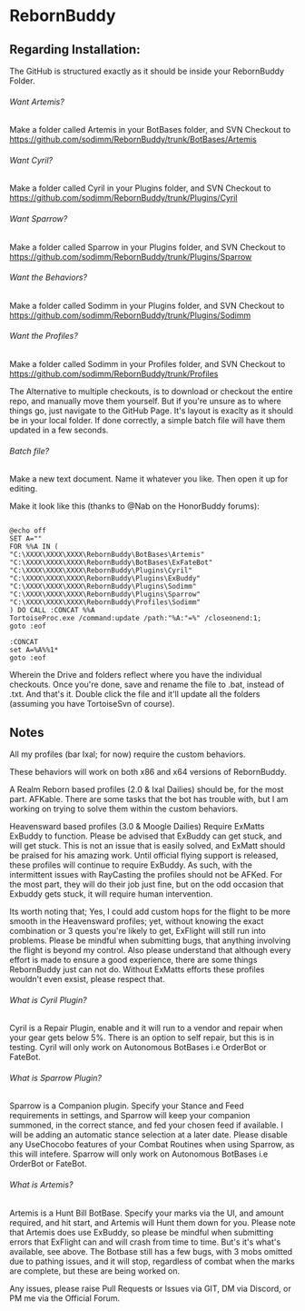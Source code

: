 # RebornBuddy

## Regarding Installation:

The GitHub is structured exactly as it should be inside your RebornBuddy Folder.

###### Want Artemis?
Make a folder called Artemis in your BotBases folder, and SVN Checkout to 
https://github.com/sodimm/RebornBuddy/trunk/BotBases/Artemis

###### Want Cyril?
Make a folder called Cyril in your Plugins folder, and SVN Checkout to
https://github.com/sodimm/RebornBuddy/trunk/Plugins/Cyril

###### Want Sparrow?
Make a folder called Sparrow in your Plugins folder, and SVN Checkout to
https://github.com/sodimm/RebornBuddy/trunk/Plugins/Sparrow

###### Want the Behaviors?
Make a folder called Sodimm in your Plugins folder, and SVN Checkout to
https://github.com/sodimm/RebornBuddy/trunk/Plugins/Sodimm

###### Want the Profiles?
Make a folder called Sodimm in your Profiles folder, and SVN Checkout to
https://github.com/sodimm/RebornBuddy/trunk/Profiles

The Alternative to multiple checkouts, is to download or checkout the entire repo, and manually move them yourself. But if you're unsure as to where things go, just navigate to the GitHub Page. It's layout is exaclty as it should be in your local folder.
If done correctly, a simple batch file will have them updated in a few seconds.

###### Batch file?
Make a new text document. Name it whatever you like. Then open it up for editing.

Make it look like this (thanks to @Nab on the HonorBuddy forums):

```

@echo off
SET A=""
FOR %%A IN (
"C:\XXXX\XXXX\XXXX\RebornBuddy\BotBases\Artemis"
"C:\XXXX\XXXX\XXXX\RebornBuddy\BotBases\ExFateBot"
"C:\XXXX\XXXX\XXXX\RebornBuddy\Plugins\Cyril"
"C:\XXXX\XXXX\XXXX\RebornBuddy\Plugins\ExBuddy"
"C:\XXXX\XXXX\XXXX\RebornBuddy\Plugins\Sodimm"
"C:\XXXX\XXXX\XXXX\RebornBuddy\Plugins\Sparrow"
"C:\XXXX\XXXX\XXXX\RebornBuddy\Profiles\Sodimm"
) DO CALL :CONCAT %%A
TortoiseProc.exe /command:update /path:"%A:"=%" /closeonend:1;
goto :eof

:CONCAT
set A=%A%%1*
goto :eof

```

Wherein the Drive and folders reflect where you have the individual checkouts. Once you're done, save and rename the file to .bat, instead of .txt. And that's it. Double click the file and it'll update all the folders (assuming you have TortoiseSvn of course).

## Notes

All my profiles (bar Ixal; for now) require the custom behaviors. 

These behaviors will work on both x86 and x64 versions of RebornBuddy.

A Realm Reborn based profiles (2.0 & Ixal Dailies) should be, for the most part. AFKable. There are some tasks that the bot has trouble with, but I am working on trying to solve them within the custom behaviors.

Heavensward based profiles (3.0 & Moogle Dailies) Require ExMatts ExBuddy to function. Please be advised that ExBuddy can get stuck, and will get stuck. This is not an issue that is easily solved, and ExMatt should be praised for his amazing work. Until official flying support is released, these profiles will continue to require ExBuddy. As such, with the intermittent issues with RayCasting the profiles should not be AFKed. For the most part, they will do their job just fine, but on the odd occasion that Exbuddy gets stuck, it will require human intervention.

Its worth noting that; Yes, I could add custom hops for the flight to be more smooth in the Heavensward profiles; yet,  without knowing the exact combination or 3 quests you're likely to get, ExFlight will still run into problems. Please be mindful when submitting bugs, that anything involving the flight is beyond my control. Also please understand that although every effort is made to ensure a good experience, there are some things RebornBuddy just can not do. Without ExMatts efforts these profiles wouldn't even exsist, please respect that.

###### What is Cyril Plugin?

Cyril is a Repair Plugin, enable and it will run to a vendor and repair when your gear gets below 5%. There is an option to self repair, but this is in testing. Cyril will only work on Autonomous BotBases i.e OrderBot or FateBot.

###### What is Sparrow Plugin?

Sparrow is a Companion plugin. Specify your Stance and Feed requirements in settings, and Sparrow will keep your companion summoned, in the correct stance, and fed your chosen feed if available. I will be adding an automatic stance selection at a later date. Please disable any UseChocobo features of your Combat Routines when using Sparrow, as this  will intefere. Sparrow will only work on Autonomous BotBases i.e OrderBot or FateBot.

###### What is Artemis?

Artemis is a Hunt Bill BotBase. Specify your marks via the UI, and amount required, and hit start, and Artemis will Hunt them down for you. Please note that Artemis does use ExBuddy, so please be mindful when submitting errors that ExFlight can and will crash from time to time. But's it's what's available, see above. The Botbase still has a few bugs, with 3 mobs omitted due to pathing issues, and it will stop, regardless of combat when the marks are complete, but these are being worked on.

Any issues, please raise Pull Requests or Issues via GIT, DM via Discord, or PM me via the Official Forum.
